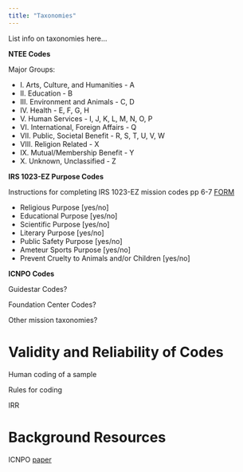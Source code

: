 ```yaml
---
title: "Taxonomies"
---
```



List info on taxonomies here...

**NTEE Codes**

Major Groups:

* I. Arts, Culture, and Humanities - A
* II. Education - B
* III. Environment and Animals - C, D
* IV. Health - E, F, G, H
* V. Human Services - I, J, K, L, M, N, O, P
* VI. International, Foreign Affairs - Q
* VII. Public, Societal Benefit - R, S, T, U, V, W
* VIII. Religion Related - X
* IX. Mutual/Membership Benefit - Y
* X. Unknown, Unclassified - Z



**IRS 1023-EZ Purpose Codes**

Instructions for completing IRS 1023-EZ mission codes pp 6-7 [FORM](https://www.irs.gov/pub/irs-pdf/i1023ez.pdf)

* Religious Purpose [yes/no]
* Educational Purpose [yes/no]
* Scientific Purpose [yes/no]
* Literary Purpose [yes/no]
* Public Safety Purpose [yes/no]
* Ameteur Sports Purpose [yes/no]
* Prevent Cruelty to Animals and/or Children [yes/no]


**ICNPO Codes**


Guidestar Codes? 

Foundation Center Codes? 

Other mission taxonomies? 




# Validity and Reliability of Codes

Human coding of a sample

Rules for coding

IRR


# Background Resources

ICNPO [paper](http://asauk.org.uk/wp-content/uploads/2018/02/CNP_WP19_1996.pdf)

